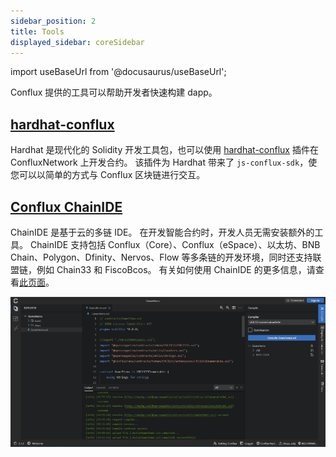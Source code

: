 ```yaml
---
sidebar_position: 2
title: Tools
displayed_sidebar: coreSidebar
---
```


import useBaseUrl from '@docusaurus/useBaseUrl';

Conflux 提供的工具可以帮助开发者快速构建 dapp。

## [hardhat-conflux](https://github.com/conflux-chain/hardhat-conflux)

Hardhat 是现代化的 Solidity 开发工具包，也可以使用 [hardhat-conflux](https://github.com/conflux-chain/hardhat-conflux) 插件在 ConfluxNetwork 上开发合约。 该插件为 Hardhat 带来了 `js-conflux-sdk`，使您可以以简单的方式与 Conflux 区块链进行交互。

## [Conflux ChainIDE](https://chainide.com/s/createTempProject/conflux)

ChainIDE 是基于云的多链 IDE。 在开发智能合约时，开发人员无需安装额外的工具。 ChainIDE 支持包括 Conflux（Core）、Conflux（eSpace）、以太坊、BNB Chain、Polygon、Dfinity、Nervos、Flow 等多条链的开发环境，同时还支持联盟链，例如 Chain33 和 FiscoBcos。 有关如何使用 ChainIDE 的更多信息，请查看[此页面](https://chainide.gitbook.io/chainide-english-1/ethereum-ide-1/4.-conflux-ide)。

![Chainide](../image/chainide.png)
